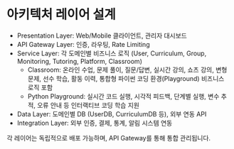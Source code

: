 # 아키텍처 레이어 설계

- Presentation Layer: Web/Mobile 클라이언트, 관리자 대시보드
- API Gateway Layer: 인증, 라우팅, Rate Limiting
- Service Layer: 각 도메인별 비즈니스 로직 (User, Curriculum, Group, Monitoring, Tutoring, Platform, Classroom)
    - Classroom: 온라인 수업, 문제 풀이, 질문/답변, 실시간 강의, 쇼츠 강의, 변형 문제, 선수 학습, 활동 이력, 통합형 파이썬 코딩 환경(Playground) 비즈니스 로직 포함
    - Python Playground: 실시간 코드 실행, 시각적 피드백, 단계별 실행, 변수 추적, 오류 안내 등 인터랙티브 코딩 학습 지원
- Data Layer: 도메인별 DB (UserDB, CurriculumDB 등), 외부 연동 API
- Integration Layer: 외부 인증, 결제, 통계, 알림 시스템 연동

각 레이어는 독립적으로 배포 가능하며, API Gateway를 통해 통합 관리됩니다.
